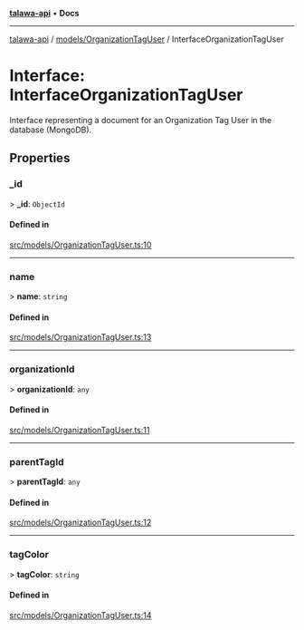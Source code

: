 [**talawa-api**](../../../README.md) • **Docs**

***

[talawa-api](../../../modules.md) / [models/OrganizationTagUser](../README.md) / InterfaceOrganizationTagUser

# Interface: InterfaceOrganizationTagUser

Interface representing a document for an Organization Tag User in the database (MongoDB).

## Properties

### \_id

\> **\_id**: `ObjectId`

#### Defined in

[src/models/OrganizationTagUser.ts:10](https://github.com/PalisadoesFoundation/talawa-api/blob/60937520d7a29ccf883a9c6a7c2d186bae92a81b/src/models/OrganizationTagUser.ts#L10)

***

### name

\> **name**: `string`

#### Defined in

[src/models/OrganizationTagUser.ts:13](https://github.com/PalisadoesFoundation/talawa-api/blob/60937520d7a29ccf883a9c6a7c2d186bae92a81b/src/models/OrganizationTagUser.ts#L13)

***

### organizationId

\> **organizationId**: `any`

#### Defined in

[src/models/OrganizationTagUser.ts:11](https://github.com/PalisadoesFoundation/talawa-api/blob/60937520d7a29ccf883a9c6a7c2d186bae92a81b/src/models/OrganizationTagUser.ts#L11)

***

### parentTagId

\> **parentTagId**: `any`

#### Defined in

[src/models/OrganizationTagUser.ts:12](https://github.com/PalisadoesFoundation/talawa-api/blob/60937520d7a29ccf883a9c6a7c2d186bae92a81b/src/models/OrganizationTagUser.ts#L12)

***

### tagColor

\> **tagColor**: `string`

#### Defined in

[src/models/OrganizationTagUser.ts:14](https://github.com/PalisadoesFoundation/talawa-api/blob/60937520d7a29ccf883a9c6a7c2d186bae92a81b/src/models/OrganizationTagUser.ts#L14)
